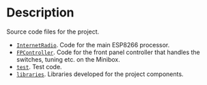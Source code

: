 # Description

Source code files for the project.

* [`InternetRadio`](./InternetRadio). Code for the main ESP8266 processor.
* [`FPController`](./FPController). Code for the front panel controller that handles the switches, tuning etc. on the Minibox.
* [`test`](./test). Test code.
* [`libraries`](./libraries). Libraries developed for the project components.
